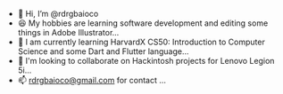 - 👋 Hi, I’m @rdrgbaioco
- 😆 My hobbies are learning software development and editing some things in Adobe Illustrator...
- 🌱 I am currently learning HarvardX CS50: Introduction to Computer Science and some Dart and Flutter language...
- 💞️ I'm looking to collaborate on Hackintosh projects for Lenovo Legion 5i...
- 📫 rdrgbaioco@gmail.com for contact ...

<!---
rdrgbaioco/rdrgbaioco
--->
